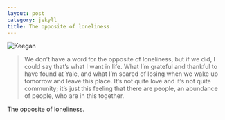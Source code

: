 ```yaml
---
layout: post
category: jekyll 
title: The opposite of loneliness
---
```


![Keegan](http://mtltimes.ca/wp-content/uploads/2015/04/yellow-main-e1429387731512-493x300.jpg)

> We don’t have a word for the opposite of loneliness, but if we did, I could say that’s what I want in life. What I’m grateful and thankful to have found at Yale, and what I’m scared of losing when we wake up tomorrow and leave this place.
>It’s not quite love and it’s not quite community; it’s just this feeling that there are people, an abundance of people, who are in this together.

The opposite of loneliness.